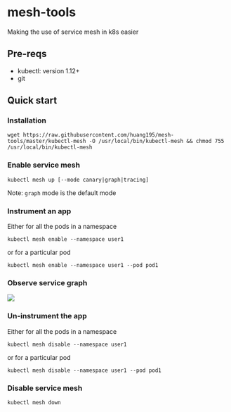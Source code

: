 # mesh-tools

Making the use of service mesh in k8s easier

## Pre-reqs

* kubectl: version 1.12+
* git

## Quick start

### Installation

```
wget https://raw.githubusercontent.com/huang195/mesh-tools/master/kubectl-mesh -O /usr/local/bin/kubectl-mesh && chmod 755 /usr/local/bin/kubectl-mesh
```

### Enable service mesh 

```
kubectl mesh up [--mode canary|graph|tracing]
```
Note: `graph` mode is the default mode

### Instrument an app

Either for all the pods in a namespace

```
kubectl mesh enable --namespace user1
```

or for a particular pod

```
kubectl mesh enable --namespace user1 --pod pod1
```

### Observe service graph
![](data/graph.gif)

### Un-instrument the app

Either for all the pods in a namespace
```
kubectl mesh disable --namespace user1
```

or for a particular pod

```
kubectl mesh disable --namespace user1 --pod pod1
```

### Disable service mesh

```
kubectl mesh down
```

